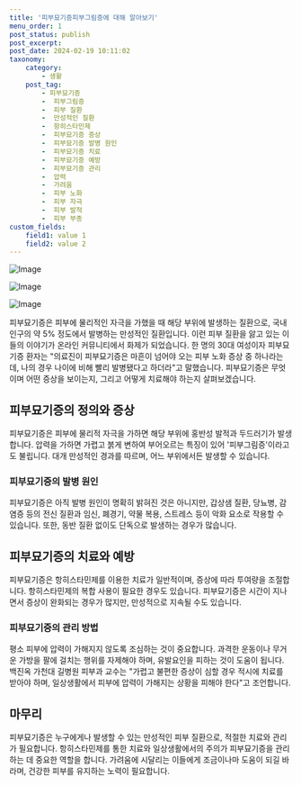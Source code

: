 ```yaml
---
title: '피부묘기증피부그림증에 대해 알아보기'
menu_order: 1
post_status: publish
post_excerpt: 
post_date: 2024-02-19 10:11:02
taxonomy:
    category:
        - 생활
    post_tag:
        - 피부묘기증
        -  피부그림증
        -  피부 질환
        -  만성적인 질환
        -  항히스타민제
        -  피부묘기증 증상
        -  피부묘기증 발병 원인
        -  피부묘기증 치료
        -  피부묘기증 예방
        -  피부묘기증 관리
        -  압력
        -  가려움
        -  피부 노화
        -  피부 자극
        -  피부 발적
        -  피부 부종
custom_fields:
    field1: value 1
    field2: value 2
---
```


![Image](https://imgnews.pstatic.net/image/015/2024/02/12/0004947245_001_20240212143401045.jpg?type=w647)

![Image](https://imgnews.pstatic.net/image/015/2024/02/12/0004947245_002_20240212143401071.png?type=w647)

![Image](https://imgnews.pstatic.net/image/015/2024/02/12/0004947245_003_20240212143401141.jpg?type=w647)

피부묘기증은 피부에 물리적인 자극을 가했을 때 해당 부위에 발생하는 질환으로, 국내 인구의 약 5% 정도에서 발병하는 만성적인 질환입니다. 이런 피부 질환을 앓고 있는 이들의 이야기가 온라인 커뮤니티에서 화제가 되었습니다. 
한 명의 30대 여성이자 피부묘기증 환자는 "의료진이 피부묘기증은 마흔이 넘어야 오는 피부 노화 증상 중 하나라는데, 나의 경우 나이에 비해 빨리 발병됐다고 하더라"고 말했습니다. 피부묘기증은 무엇이며 어떤 증상을 보이는지, 그리고 어떻게 치료해야 하는지 살펴보겠습니다.
## 피부묘기증의 정의와 증상
피부묘기증은 피부에 물리적 자극을 가하면 해당 부위에 홍반성 발적과 두드러기가 발생합니다. 압력을 가하면 가렵고 붉게 변하여 부어오르는 특징이 있어 '피부그림증'이라고도 불립니다. 대개 만성적인 경과를 따르며, 어느 부위에서든 발생할 수 있습니다.
### 피부묘기증의 발병 원인
피부묘기증은 아직 발병 원인이 명확히 밝혀진 것은 아니지만, 갑상샘 질환, 당뇨병, 감염증 등의 전신 질환과 임신, 폐경기, 약물 복용, 스트레스 등이 악화 요소로 작용할 수 있습니다. 또한, 동반 질환 없이도 단독으로 발생하는 경우가 많습니다.
## 피부묘기증의 치료와 예방
피부묘기증은 항히스타민제를 이용한 치료가 일반적이며, 증상에 따라 투여량을 조절합니다. 항히스타민제의 복합 사용이 필요한 경우도 있습니다. 피부묘기증은 시간이 지나면서 증상이 완화되는 경우가 많지만, 만성적으로 지속될 수도 있습니다.
### 피부묘기증의 관리 방법
평소 피부에 압력이 가해지지 않도록 조심하는 것이 중요합니다. 과격한 운동이나 무거운 가방을 팔에 걸치는 행위를 자제해야 하며, 유발요인을 피하는 것이 도움이 됩니다. 백진옥 가천대 길병원 피부과 교수는 "가렵고 불편한 증상이 심할 경우 적시에 치료를 받아야 하며, 일상생활에서 피부에 압력이 가해지는 상황을 피해야 한다"고 조언합니다.
## 마무리
피부묘기증은 누구에게나 발생할 수 있는 만성적인 피부 질환으로, 적절한 치료와 관리가 필요합니다. 항히스타민제를 통한 치료와 일상생활에서의 주의가 피부묘기증을 관리하는 데 중요한 역할을 합니다. 가려움에 시달리는 이들에게 조금이나마 도움이 되길 바라며, 건강한 피부를 유지하는 노력이 필요합니다.
